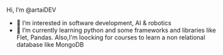 Hi, I’m @artaiDEV
- 👀 I’m interested in software development, AI & robotics
- 🌱 I’m currently learning python and some frameworks and libraries like Flet, Pandas. Also,I'm loocking for courses to learn a non relational database like MongoDB

<!---
artaiDEV/artaiDEV is a ✨ special ✨ repository because its `README.md` (this file) appears on your GitHub profile.
You can click the Preview link to take a look at your changes.
--->
